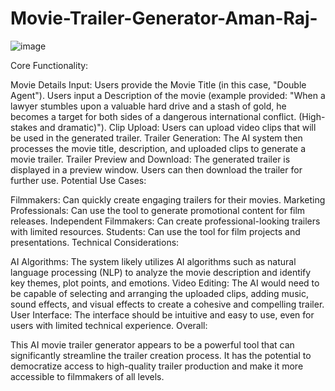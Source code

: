 # Movie-Trailer-Generator-Aman-Raj-

![image](https://github.com/user-attachments/assets/8585f59f-6ae7-4f2e-9baf-b0bb3aa568d7)



Core Functionality:

Movie Details Input:
Users provide the Movie Title (in this case, "Double Agent").
Users input a Description of the movie (example provided: "When a lawyer stumbles upon a valuable hard drive and a stash of gold, he becomes a target for both sides of a dangerous international conflict. (High-stakes and dramatic)").
Clip Upload:
Users can upload video clips that will be used in the generated trailer.
Trailer Generation:
The AI system then processes the movie title, description, and uploaded clips to generate a movie trailer.
Trailer Preview and Download:
The generated trailer is displayed in a preview window.
Users can then download the trailer for further use.
Potential Use Cases:

Filmmakers: Can quickly create engaging trailers for their movies.
Marketing Professionals: Can use the tool to generate promotional content for film releases.
Independent Filmmakers: Can create professional-looking trailers with limited resources.
Students: Can use the tool for film projects and presentations.
Technical Considerations:

AI Algorithms: The system likely utilizes AI algorithms such as natural language processing (NLP) to analyze the movie description and identify key themes, plot points, and emotions.
Video Editing: The AI would need to be capable of selecting and arranging the uploaded clips, adding music, sound effects, and visual effects to create a cohesive and compelling trailer.
User Interface: The interface should be intuitive and easy to use, even for users with limited technical experience.
Overall:

This AI movie trailer generator appears to be a powerful tool that can significantly streamline the trailer creation process. It has the potential to democratize access to high-quality trailer production and make it more accessible to filmmakers of all levels.


